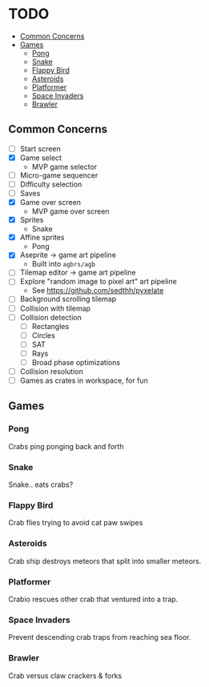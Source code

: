 # TODO

<!-- vim-markdown-toc GFM -->

* [Common Concerns](#common-concerns)
* [Games](#games)
    * [Pong](#pong)
    * [Snake](#snake)
    * [Flappy Bird](#flappy-bird)
    * [Asteroids](#asteroids)
    * [Platformer](#platformer)
    * [Space Invaders](#space-invaders)
    * [Brawler](#brawler)

<!-- vim-markdown-toc -->

## Common Concerns

* [ ] Start screen
* [x] Game select
    * MVP game selector
* [ ] Micro-game sequencer
* [ ] Difficulty selection
* [ ] Saves
* [x] Game over screen
    * MVP game over screen
* [x] Sprites
    * Snake
* [x] Affine sprites
    * Pong
* [x] Aseprite -> game art pipeline
    * Built into `agbrs/agb`
* [ ] Tilemap editor -> game art pipeline
* [ ] Explore "random image to pixel art" art pipeline
    * See <https://github.com/sedthh/pyxelate>
* [ ] Background scrolling tilemap
* [ ] Collision with tilemap
* [ ] Collision detection
    * [ ] Rectangles
    * [ ] Circles
    * [ ] SAT
    * [ ] Rays
    * [ ] Broad phase optimizations
* [ ] Collision resolution
* [ ] Games as crates in workspace, for fun

## Games

### Pong

Crabs ping ponging back and forth

### Snake

Snake.. eats crabs?

### Flappy Bird

Crab flies trying to avoid cat paw swipes

### Asteroids

Crab ship destroys meteors that split into smaller meteors.

### Platformer

Crabio rescues other crab that ventured into a trap.

### Space Invaders

Prevent descending crab traps from reaching sea floor.

### Brawler

Crab versus claw crackers & forks

